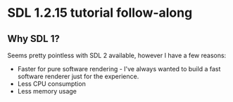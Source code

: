 # SDL 1.2.15 tutorial follow-along

## Why SDL 1?
Seems pretty pointless with SDL 2 available, however I have a few reasons:
* Faster for pure software rendering - I've always wanted to build a fast software renderer just for the experience.
* Less CPU consumption
* Less memory usage
